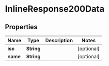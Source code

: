 
# InlineResponse200Data

## Properties
Name | Type | Description | Notes
------------ | ------------- | ------------- | -------------
**iso** | **String** |  |  [optional]
**name** | **String** |  |  [optional]



